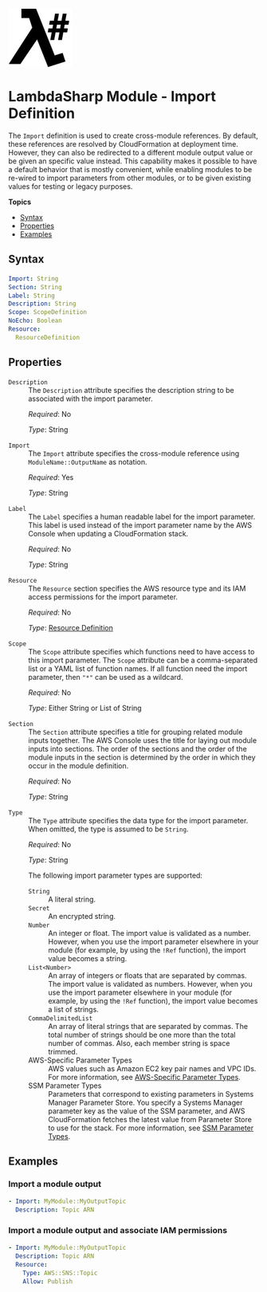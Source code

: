 ![λ#](LambdaSharp_v2_small.png)

# LambdaSharp Module - Import Definition

The `Import` definition is used to create cross-module references. By default, these references are resolved by CloudFormation at deployment time. However, they can also be redirected to a different module output value or be given an specific value instead. This capability makes it possible to have a default behavior that is mostly convenient, while enabling modules to be re-wired to import parameters from other modules, or to be given existing values for testing or legacy purposes.

__Topics__
* [Syntax](#syntax)
* [Properties](#properties)
* [Examples](#examples)

## Syntax

```yaml
Import: String
Section: String
Label: String
Description: String
Scope: ScopeDefinition
NoEcho: Boolean
Resource:
  ResourceDefinition
```

## Properties

<dl>

<dt><code>Description</code></dt>
<dd>
The <code>Description</code> attribute specifies the description string to be associated with the import parameter.

<i>Required</i>: No

<i>Type</i>: String
</dd>

<dt><code>Import</code></dt>
<dd>
The <code>Import</code> attribute specifies the cross-module reference using <code>ModuleName::OutputName</code> as notation.

<i>Required</i>: Yes

<i>Type</i>: String
</dd>

<dt><code>Label</code></dt>
<dd>
The <code>Label</code> specifies a human readable label for the import parameter. This label is used instead of the import parameter name by the AWS Console when updating a CloudFormation stack.

<i>Required</i>: No

<i>Type</i>: String
</dd>

<dt><code>Resource</code></dt>
<dd>
The <code>Resource</code> section specifies the AWS resource type and its IAM access permissions for the import parameter.

<i>Required</i>: No

<i>Type</i>: [Resource Definition](Module-Resource.md)
</dd>

<dt><code>Scope</code></dt>
<dd>
The <code>Scope</code> attribute specifies which functions need to have access to this import parameter. The <code>Scope</code> attribute can be a comma-separated list or a YAML list of function names. If all function need the import parameter, then <code>"*"</code> can be used as a wildcard.

<i>Required</i>: No

<i>Type</i>: Either String or List of String
</dd>

<dt><code>Section</code></dt>
<dd>
The <code>Section</code> attribute specifies a title for grouping related module inputs together. The AWS Console uses the title for laying out module inputs into sections. The order of the sections and the order of the module inputs in the section is determined by the order in which they occur in the module definition.

<i>Required</i>: No

<i>Type</i>: String
</dd>

<dt><code>Type</code></dt>
<dd>
The <code>Type</code> attribute specifies the data type for the import parameter. When omitted, the type is assumed to be <code>String</code>.

<i>Required</i>: No

<i>Type</i>: String

The following import parameter types are supported:

<dl>

<dt><code>String</code></dt>
<dd>A literal string.</dd>

<dt><code>Secret</code></dt>
<dd>An encrypted string.</dd>

<dt><code>Number</code></dt>
<dd>An integer or float. The import value is validated as a number. However, when you use the import parameter elsewhere in your module (for example, by using the <code>!Ref</code> function), the import value becomes a string.</dd>

<dt><code>List&lt;Number&gt;</code></dt>
<dd>An array of integers or floats that are separated by commas. The import value is validated as numbers. However, when you use the import parameter elsewhere in your module (for example, by using the <code>!Ref</code> function), the import value becomes a list of strings.</dd>

<dt><code>CommaDelimitedList</code></dt>
<dd>An array of literal strings that are separated by commas. The total number of strings should be one more than the total number of commas. Also, each member string is space trimmed.</dd>

<dt>AWS-Specific Parameter Types</dt>
<dd>AWS values such as Amazon EC2 key pair names and VPC IDs. For more information, see <a href="https://docs.aws.amazon.com/AWSCloudFormation/latest/UserGuide/parameters-section-structure.html#aws-specific-parameter-types">AWS-Specific Parameter Types</a>.</dd>

<dt>SSM Parameter Types</dt>
<dd>Parameters that correspond to existing parameters in Systems Manager Parameter Store. You specify a Systems Manager parameter key as the value of the SSM parameter, and AWS CloudFormation fetches the latest value from Parameter Store to use for the stack. For more information, see <a href="https://docs.aws.amazon.com/AWSCloudFormation/latest/UserGuide/parameters-section-structure.html#aws-ssm-parameter-types">SSM Parameter Types</a>.</dd>

</dl>
</dd>

</dl>


## Examples

### Import a module output

```yaml
- Import: MyModule::MyOutputTopic
  Description: Topic ARN
```

### Import a module output and associate IAM permissions

```yaml
- Import: MyModule::MyOutputTopic
  Description: Topic ARN
  Resource:
    Type: AWS::SNS::Topic
    Allow: Publish
```
